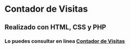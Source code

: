 # Contador de Visitas

## Realizado con HTML, CSS y PHP

### Lo puedes consultar en linea [Contador de Visitas](http://www.fmattaperdomo.com/recursos/contador_visitas/)




